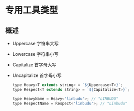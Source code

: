 # 专用工具类型

## 概述

+ Uppercase 字符串大写
+ Lowercase 字符串小写
+ Capitalize 首字母大写
+ Uncapitalize 首字母小写

  ```js
  type Heavy<T extends string> = `${Uppercase<T>}`;
  type Respect<T extends string> = `${Capitalize<T>}`;

  type HeavyName = Heavy<'linbudu'>; // "LINBUDU"
  type RespectName = Respect<'linbudu'>; // "Linbudu"
  ```

